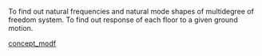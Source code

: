 To find out natural frequencies and natural mode shapes of multidegree of freedom system. To find out response of each floor to a given ground motion.

[concept_modf](concept_modf.jpg)